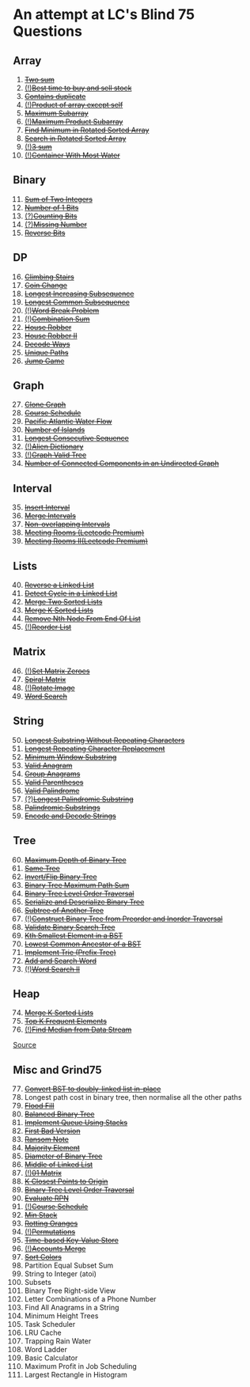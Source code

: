 # An attempt at LC's Blind 75 Questions

## Array

1. [~~Two sum~~](1tsum.cpp)
2. [(!)~~Best time to buy and sell stock~~](2stonks.cpp)
3. [~~Contains duplicate~~](3dup.cpp)
4. [(!)~~Product of array except self~~](4prod.cpp)
5. [~~Maximum Subarray~~](5max.cpp)
6. [(!)~~Maximum Product Subarray~~](6prod.cpp)
7. [~~Find Minimum in Rotated Sorted Array~~](7rot.cpp)
8. [~~Search in Rotated Sorted Array~~](8find.cpp)
9. [(!)~~3 sum~~](9sum.cpp)
10. [(!)~~Container With Most Water~~](10water.cpp)

## Binary

11. [~~Sum of Two Integers~~](11sum.cpp)
12. [~~Number of 1 Bits~~](12hamming.cpp)
13. [(?)~~Counting Bits~~](13cb.cpp)
14. [(?)~~Missing Number~~](14miss.cpp)
15. [~~Reverse Bits~~](15rev.cpp)

## DP

16. [~~Climbing Stairs~~](16st.cpp)
17. [~~Coin Change~~](17c.cpp)
18. [~~Longest Increasing Subsequence~~](18lis.cpp)
19. [~~Longest Common Subsequence~~](19lcs.cpp)
20. [(!)~~Word Break Problem~~](20wb.cpp)
21. [(!)~~Combination Sum~~](21cs.cpp)
22. [~~House Robber~~](22hr.cpp)
23. [~~House Robber II~~](23hr2.cpp)
24. [~~Decode Ways~~](24dw.cpp)
25. [~~Unique Paths~~](25up.cpp)
26. [~~Jump Game~~](26jmp.cpp)

## Graph

27. [~~Clone Graph~~](27clone.cpp)
28. [~~Course Schedule~~](28course.cpp)
29. [~~Pacific Atlantic Water Flow~~](29water.cpp)
30. [~~Number of Islands~~](30islands.cpp)
31. [~~Longest Consecutive Sequence~~](31seq.cpp)
32. [(!)~~Alien Dictionary~~](32alien.cpp)
33. [(!)~~Graph Valid Tree~~](33validt.cpp)
34. [~~Number of Connected Components in an Undirected Graph~~](34comp.cpp)

## Interval

35. [~~Insert Interval~~](35ii.cpp)
36. [~~Merge Intervals~~](36merge.cpp)
37. [~~Non-overlapping Intervals~~](37non.cpp)
38. [~~Meeting Rooms (Leetcode Premium)~~](38mr.cpp)
39. [~~Meeting Rooms II(Leetcode Premium)~~](39mr2.cpp)

## Lists

40. [~~Reverse a Linked List~~](40rev.cpp)
41. [~~Detect Cycle in a Linked List~~](41cycle.cpp)
42. [~~Merge Two Sorted Lists~~](42merge.cpp)
43. [~~Merge K Sorted Lists~~](43merge.cpp)
44. [~~Remove Nth Node From End Of List~~](44end.cpp)
45. [(!)~~Reorder List~~](45reorder.cpp)

## Matrix

46. [(!)~~Set Matrix Zeroes~~](46zeros.cpp)
47. [~~Spiral Matrix~~](47spiral.cpp)
48. [(!)~~Rotate Image~~](48turn.cpp)
49. [~~Word Search~~](49word.cpp)

## String

50. [~~Longest Substring Without Repeating Characters~~](50ls.cpp)
51. [~~Longest Repeating Character Replacement~~](51lc.cpp)
52. [~~Minimum Window Substring~~](52wnd.cpp)
53. [~~Valid Anagram~~](53ana.cpp)
54. [~~Group Anagrams~~](54ga.cpp)
55. [~~Valid Parentheses~~](55par.cpp)
56. [~~Valid Palindrome~~](56pdrome.cpp)
57. [(?)~~Longest Palindromic Substring~~](57lpal.cpp)
58. [~~Palindromic Substrings~~](58nps.cpp)
59. [~~Encode and Decode Strings~~](59ende.cpp)

## Tree

60. [~~Maximum Depth of Binary Tree~~](60depth.cpp)
61. [~~Same Tree~~](61same.cpp)
62. [~~Invert/Flip Binary Tree~~](62invert.cpp)
63. [~~Binary Tree Maximum Path Sum~~](63psum.cpp)
64. [~~Binary Tree Level Order Traversal~~](64level.cpp)
65. [~~Serialize and Deserialize Binary Tree~~](65codec.cpp)
66. [~~Subtree of Another Tree~~](66subtree.cpp)
67. [(!)~~Construct Binary Tree from Preorder and Inorder Traversal~~](67build.cpp)
68. [~~Validate Binary Search Tree~~](68valid.cpp)
69. [~~Kth Smallest Element in a BST~~](69kth.cpp)
70. [~~Lowest Common Ancestor of a BST~~](70lca.cpp)
71. [~~Implement Trie (Prefix Tree)~~](71trie.cpp)
72. [~~Add and Search Word~~](72trie.cpp)
73. [(!)~~Word Search II~~](73words.cpp)

## Heap

74. [~~Merge K Sorted Lists~~](74merge.cpp)
75. [~~Top K Frequent Elements~~](75kfreq.cpp)
76. [(!)~~Find Median from Data Stream~~](76median.cpp)

[Source](https://medium.com/@miniChang8/75-leetcode-must-know-questions-953b3749c7e9)

## Misc and Grind75

77. [~~Convert BST to doubly-linked list in-place~~](77bst.cpp)
78. Longest path cost in binary tree, then normalise all the other paths
79. [~~Flood Fill~~](79ff.cpp)
80. [~~Balanced Binary Tree~~](80bt.cpp)
81. [~~Implement Queue Using Stacks~~](81qs.cpp)
82. [~~First Bad Version~~](82fbv.cpp)
83. [~~Ransom Note~~](83ran.cpp)
84. [~~Majority Element~~](84me.cpp)
85. [~~Diameter of Binary Tree~~](85dbt.cpp)
86. [~~Middle of Linked List~~](86mid.cpp)
87. [(!)~~01 Matrix~~](87m.cpp)
88. [~~K Closest Points to Origin~~](88k.cpp)
89. [~~Binary Tree Level Order Traversal~~](89lot.cpp)
90. [~~Evaluate RPN~~](90rpn.cpp)
91. [(!)~~Course Schedule~~](91cs.cpp)
92. [~~Min Stack~~](92ms.cpp)
93. [~~Rotting Oranges~~](93ro.cpp)
94. [(!)~~Permutations~~](94perm.cpp)
95. [~~Time-based Key-Value Store~~](95tmap.cpp)
96. [(!)~~Accounts Merge~~](96am.cpp)
97. [~~Sort Colors~~](97sc.cpp)
98. Partition Equal Subset Sum
99. String to Integer (atoi)
100. Subsets
101. Binary Tree Right-side View
102. Letter Combinations of a Phone Number
103. Find All Anagrams in a String
104. Minimum Height Trees
105. Task Scheduler
106. LRU Cache
107. Trapping Rain Water
108. Word Ladder
109. Basic Calculator
110. Maximum Profit in Job Scheduling
111. Largest Rectangle in Histogram
